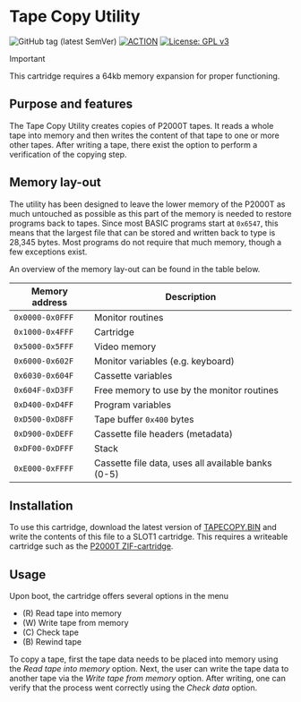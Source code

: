# Tape Copy Utility

![GitHub tag (latest SemVer)](https://img.shields.io/github/v/tag/ifilot/p2000t-tape-copy-utility?label=version)
[![ACTION](https://github.com/ifilot/den2obj/actions/workflows/build.yml/badge.svg)](https://github.com/ifilot/den2obj/actions/workflows/build.yml)
[![License: GPL v3](https://img.shields.io/badge/License-GPLv3-blue.svg)](https://www.gnu.org/licenses/gpl-3.0)

> [!important]
> This cartridge requires a 64kb memory expansion for proper functioning.

## Purpose and features

The Tape Copy Utility creates copies of P2000T tapes. It reads a whole tape
into memory and then writes the content of that tape to one or more other
tapes. After writing a tape, there exist the option to perform a verification
of the copying step.

## Memory lay-out

The utility has been designed to leave the lower memory of the P2000T as much
untouched as possible as this part of the memory is needed to restore programs
back to tapes. Since most BASIC programs start at `0x6547`, this means that the
largest file that can be stored and written back to type is 28,345 bytes. Most
programs do not require that much memory, though a few exceptions exist.

An overview of the memory lay-out can be found in the table below.

Memory address  | Description
--------------- | --------------------------------------------------
`0x0000-0x0FFF` | Monitor routines
`0x1000-0x4FFF` | Cartridge
`0x5000-0x5FFF` | Video memory
`0x6000-0x602F` | Monitor variables (e.g. keyboard)
`0x6030-0x604F` | Cassette variables
`0x604F-0xD3FF` | Free memory to use by the monitor routines
`0xD400-0xD4FF` | Program variables
`0xD500-0xD8FF` | Tape buffer `0x400` bytes
`0xD900-0xDEFF` | Cassette file headers (metadata)
`0xDF00-0xDFFF` | Stack
`0xE000-0xFFFF` | Cassette file data, uses all available banks (0-5)

## Installation

To use this cartridge, download the latest version of 
[TAPECOPY.BIN](https://github.com/ifilot/p2000t-tape-copy-utility/releases/latest/download/TAPECOPY.BIN)
and write the contents of this file to a SLOT1 cartridge. This requires a writeable
cartridge such as the [P2000T ZIF-cartridge](https://www.philips-p2000t.nl/cartridges/zif-cartridge.html).

## Usage

Upon boot, the cartridge offers several options in the menu

* (R) Read tape into memory
* (W) Write tape from memory
* (C) Check tape
* (B) Rewind tape

To copy a tape, first the tape data needs to be placed into memory using the
*Read tape into memory* option. Next, the user can write the tape data to 
another tape via the *Write tape from memory* option. After writing, one 
can verify that the process went correctly using the *Check data* option.